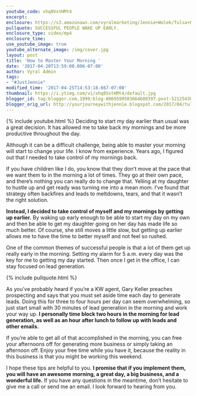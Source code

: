 ```yaml
---
youtube_code: xhq8VxtHMt4
excerpt:
enclosure: https://s3.amazonaws.com/vyralmarketing/Jennie+Wolek/Tulsa+Real+Estate+Agent-+Become+a+Master+of+the+Morning.mp4
pullquote: SUCCESSFUL PEOPLE WAKE UP EARLY.
enclosure_type: video/mp4
enclosure_time:
use_youtube_image: true
youtube_alternate_image: /img/cover.jpg
layout: post
title: 'How to Master Your Morning '
date: '2017-04-20T13:59:00.006-07:00'
author: Vyral Admin
tags:
- "#JustJennie"
modified_time: '2017-04-25T14:53:18.667-07:00'
thumbnail: https://i.ytimg.com/vi/xhq8VxtHMt4/default.jpg
blogger_id: tag:blogger.com,1999:blog-8069599583664600397.post-5212543018790393935
blogger_orig_url: http://yourjourneywithjennie.blogspot.com/2017/04/tulsa-real-estate-agent-become-master.html
---
```

{% include youtube.html %}
Deciding to start my day earlier than usual was a great decision. It has allowed me to take back my mornings and be more productive throughout the day.

Although it can be a difficult challenge, being able to master your morning will start to change your life. I know from experience. Years ago, I figured out that I needed to take control of my mornings back.

If you have children like I do, you know that they don’t move at the pace that we want them to in the morning a lot of times. They go at their own pace, and there’s nothing you can really do to change that. Yelling at my daughter to hustle up and get ready was turning me into a mean mom. I’ve found that strategy often backfires and leads to meltdowns, tears, and that it wasn’t the right solution.

**Instead, I decided to take control of myself and my mornings by getting up earlier.** By waking up early enough to be able to start my day on my own and then be able to get my daughter going on her day has made life so much better. Of course, she still moves a little slow, but getting up earlier allows me to have the time to better myself and not feel so rushed.

One of the common themes of successful people is that a lot of them get up really early in the morning. Setting my alarm for 5 a.m. every day was the key for me to getting my day started. Then once I get in the office, I can stay focused on lead generation.

{% include pullquote.html %}

As you’ve probably heard if you’re a KW agent, Gary Keller preaches prospecting and says that you must set aside time each day to generate leads. Doing this for three to four hours per day can seem overwhelming, so just start small with 30 minutes of lead generation in the morning and work your way up. **I personally time block two hours in the morning for lead generation, as well as an hour after lunch to follow up with leads and other emails.**

If you’re able to get all of that accomplished in the morning, you can free your afternoons off for generating more business or simply taking an afternoon off. Enjoy your free time while you have it, because the reality in this business is that you might be working this weekend.

I hope these tips are helpful to you. **I promise that if you implement them, you will have an awesome morning, a great day, a big business, and a wonderful life.** If you have any questions in the meantime, don’t hesitate to give me a call or send me an email. I look forward to hearing from you.
